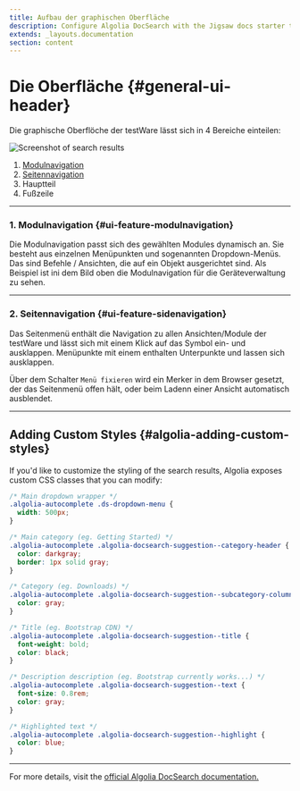 ```yaml
---
title: Aufbau der graphischen Oberfläche
description: Configure Algolia DocSearch with the Jigsaw docs starter template
extends: _layouts.documentation
section: content
---
```


# Die Oberfläche {#general-ui-header}

Die graphische Oberflöche der testWare lässt sich in 4 Bereiche einteilen:

<img class="block m-auto" src="/assets/img/screenshots/Screen_Overview_Sections.png" alt="Screenshot of search results" />

1. [Modulnavigation](#ui-feature-modulnavigation)
2. [Seitennavigation](#ui-feature-sidenavigation)
3. Hauptteil
4. Fußzeile

--- 

### 1. Modulnavigation {#ui-feature-modulnavigation}


Die Modulnavigation passt sich des gewählten Modules dynamisch an. Sie besteht aus einzelnen Menüpunkten und sogenannten Dropdown-Menüs. Das sind Befehle / Ansichten, die auf ein Objekt ausgerichtet sind. Als Beispiel ist ini dem Bild oben die Modulnavigation für die Geräteverwaltung zu sehen.


---

### 2. Seitennavigation {#ui-feature-sidenavigation}

Das Seitenmenü enthält die Navigation zu allen Ansichten/Module der testWare und lässt sich mit einem Klick auf das Symbol ein- und ausklappen. Menüpunkte mit einem enthalten Unterpunkte und lassen sich ausklappen.

Über dem Schalter `Menü fixieren` wird ein Merker in dem Browser gesetzt, der das Seitenmenü offen hält, oder beim Ladenn einer Ansicht automatisch ausblendet.

---

## Adding Custom Styles {#algolia-adding-custom-styles}

If you'd like to customize the styling of the search results, Algolia exposes custom CSS classes that you can modify:

```css
/* Main dropdown wrapper */
.algolia-autocomplete .ds-dropdown-menu {
  width: 500px;
}

/* Main category (eg. Getting Started) */
.algolia-autocomplete .algolia-docsearch-suggestion--category-header {
  color: darkgray;
  border: 1px solid gray;
}

/* Category (eg. Downloads) */
.algolia-autocomplete .algolia-docsearch-suggestion--subcategory-column {
  color: gray;
}

/* Title (eg. Bootstrap CDN) */
.algolia-autocomplete .algolia-docsearch-suggestion--title {
  font-weight: bold;
  color: black;
}

/* Description description (eg. Bootstrap currently works...) */
.algolia-autocomplete .algolia-docsearch-suggestion--text {
  font-size: 0.8rem;
  color: gray;
}

/* Highlighted text */
.algolia-autocomplete .algolia-docsearch-suggestion--highlight {
  color: blue;
}
```

---

For more details, visit the [official Algolia DocSearch documentation.](https://community.algolia.com/docsearch/what-is-docsearch.html)
